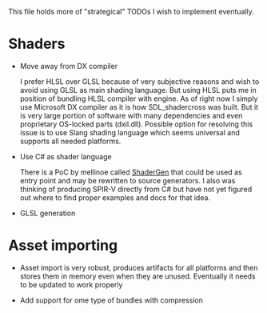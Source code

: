 This file holds more of "strategical" TODOs I wish to implement eventually.

# Shaders

- Move away from DX compiler

  I prefer HLSL over GLSL because of very subjective reasons and wish to avoid using GLSL as main shading language.
  But using HLSL puts me in position of bundling HLSL compiler with engine. As of right now I simply use Microsoft
  DX compiler as it is how SDL_shadercross was built. But it is very large portion of software with many
  dependencies and even proprietary OS-locked parts (dxil.dll). Possible option for resolving this issue is to use
  Slang shading language which seems universal and supports all needed platforms.

- Use C# as shader language

  There is a PoC by mellinoe called [ShaderGen](https://github.com/mellinoe/ShaderGen) that could be used as entry point
  and may be rewritten to source generators. I also was thinking of producing SPIR-V directly from C# but have not yet
  figured out where to find proper examples and docs for that idea.

- GLSL generation

# Asset importing

- Asset import is very robust, produces artifacts for all platforms and then stores them in memory even when they
  are unused. Eventually it needs to be updated to work properly

- Add support for ome type of bundles with compression
